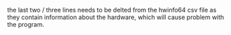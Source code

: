 the last two / three lines needs to be delted from the hwinfo64
csv file as they contain information about the hardware, which will
cause problem with the program.